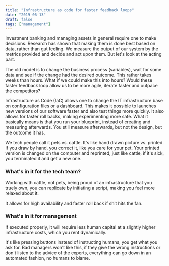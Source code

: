 ```yaml
---
title: "Infrastructure as code for faster feedback loops"
date: "2019-06-13"
draft: false
tags: ["management"]
---
```


Investment banking and managing assets in general require one to make decisions.
Research has shown that making them is done best based on data,
rather than gut feeling.
We measure the output of our system by the metrics provided
and decide and act upon them.
But let's look at the acting part.

The old model is to change the business process (variables),
wait for some data and see if the change had the desired outcome.
This rather takes weeks than hours.
What if we could make this into hours?
Would these faster feedback loop allow us to be more agile,
iterate faster and outpace the competitors?

Infrastructure as Code (IaC) allows one to change the IT infrastructure base on configuration files
or a dashboard.
This makes it possible to launches new versions of our software faster
and also test things more quickly.
It also allows for faster roll backs,
making experimenting more safe.
What it basically means is that you run your blueprint,
instead of creating and measuring afterwards.
You still measure afterwards,
but not the design,
but the outcome it has.

We tech people call it pets vs. cattle.
It's like hand drawn picture vs. printed.
If you draw by hand, you correct it, like you care for your pet.
Your printed version is changed on the computer and reprinted,
just like cattle, if it's sick, you terminated it and get a new one.

### What's in it for the tech team?

Working with cattle, not pets,
being proud of an infrastructure that you truely own,
you can replicate by initiating a script,
making you feel more relaxed about it.

It allows for high availability and faster roll back
if shit hits the fan.

### What's in it for management

If executed properly,
it will require less human capital at a slightly higher infrastructure costs,
which you rent dynamically.

It's like pressing buttons instead of instructing humans,
you get what you ask for.
Bad managers won't like this, if they give the wrong instructions
or don't listen to the advice of the experts,
everything can go down in an automated fashion,
no humans to blame.

